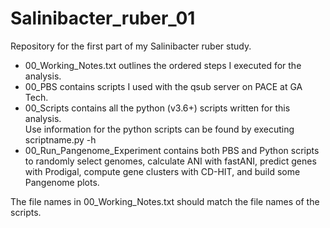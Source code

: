 # Salinibacter_ruber_01
Repository for the first part of my Salinibacter ruber study.
- 00_Working_Notes.txt outlines the ordered steps I executed for the analysis.
- 00_PBS contains scripts I used with the qsub server on PACE at GA Tech.
- 00_Scripts contains all the python (v3.6+) scripts written for this analysis.\
Use information for the python scripts can be found by executing scriptname.py -h
- 00_Run_Pangenome_Experiment contains both PBS and Python scripts to randomly select genomes, calculate ANI with fastANI, predict genes with Prodigal, compute gene clusters with CD-HIT, and build some Pangenome plots.

The file names in 00_Working_Notes.txt should match the file names of the scripts.

